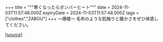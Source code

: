 +++
title = """寒くなったらボンバーヒート"""
date = 2024-11-03T11:57:48.000Z
expiryDate = 2024-11-03T11:57:48.000Z
tags = ["clothes","ZABOU"]
+++
～爆暖～ 毛布のような肌触りと暖かさをぜひ体感してください。

[[source]](https://zabou.org/2024/11/03/311484/)
